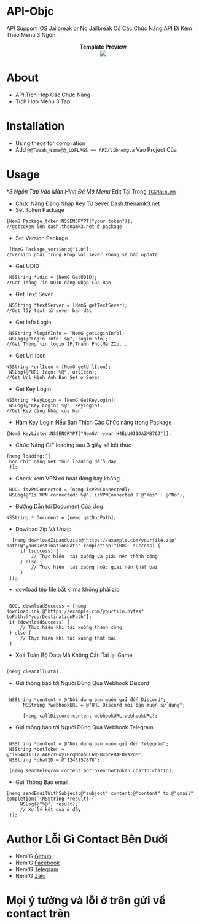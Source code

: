 # API-Objc
API Support IOS Jailbreak or No Jailbreak 
Có Các Chức Năng API Đi Kèm Theo Menu 3 Ngón
<div style="text-align: center;">
<b>Template Preview</b><br>

<img src="https://raw.githubusercontent.com/Nem-G/API-Objc/main/IMG_6050.PNG">
</div>

# About
- API Tích Hợp Các Chức Năng
- Tích Hợp Menu 3 Tap
# Installation
- Using theos for compilation
- Add ```@@Tweak_Name@@_LDFLAGS += API/libnemg.a``` Vào Project Của 

# Usage
**3 Ngón Tap Vào Màn Hình Để Mở Menu*
Edit Tại Trong [`IGGMain.mm`](IGGMain.mm)

- Chức Năng Đăng Nhập Key Từ Sever Dash.thenamk3.net
- Set Token Package
```obj-c
[NemG Package_token:NSSENCRYPT("your token")];
//gettoken lên dash.thenamk3.net ở package 
```
- Set Version Package
```obj-c
 [NemG Package_version:@"1.0"];
//version phải trùng khớp với sever không sẽ báo update
```
- Get UDID
```obj-c
 NSString *udid = [NemG GetUDID];
//Get Thông Tin UDID đăng Nhập Của Bạn
```
- Get Text Sever
```obj-c
 NSString *textServer = [NemG getTextSever];
//Get lấy text từ sever bạn đặt 
```
- Get Info Login
```obj-c
 NSString *loginInfo = [NemG getLoginInfo];
 NSLog(@"Login Info: %@", loginInfo);
//Get Thông tin login IP,Thành Phố,Mã ZIp...
```
- Get Url Icon
```obj-c
NSString *urlIcon = [NemG getUrlIcon];
 NSLog(@"URL Icon: %@", urlIcon);
//Get Url Hình Ảnh Bạn Set ở Sever
```
- Get Key Login
```obj-c
NSString *keyLogin = [NemG GetKeyLogin];
 NSLog(@"Key Login: %@", keyLogin);
//Get Key đăng Nhập của bạn
```
 
- Hàm Key Login Nếu Bạn Thích Các Chức năng trong Package
```obj-c
{NemG KeyListen:NSSENCRYPT("NemGVn-year-H4ELU0I1OAZMB76J")];
```


- Chức Năng GIF loading sau 3 giây sẽ kết thúc
```obj-c
[nemg loading:^{
 bọc chức năng kết thúc loading để ở đây
 }];
```


- Check xem VPN có hoạt động hay không
```obj-c
 BOOL isVPNConnected = [nemg isVPNConnected];
 NSLog(@"Is VPN connected: %@", isVPNConnected ? @"Yes" : @"No");

```


- Đường Dẫn tới Document Của Ứng 
```obj-c
NSString * Document = [nemg getDocPath];

```

- Dowload Zip Và Unzip
```obj-c
  [nemg downloadZipandUzip:@"https://example.com/yourfile.zip" path:@"yourDestinationPath" completion:^(BOOL success) {
     if (success) {
         // Thực hiện  tải xuống và giải nén thành công
     } else {
         // Thực hiện  tải xuống hoặc giải nén thất bại
     }
 }];
```
- dowload tệp file bất kì mà không phải zip
```obj-c
       
 BOOL downloadSuccess = [nemg downloadLink:@"https://example.com/yourfile.bytes" toPath:@"yourDestinationPath"];
 if (downloadSuccess) {
     // Thực hiện khi tải xuống thành công
 } else {
     // Thực hiện khi tải xuống thất bại
 }
```
- Xoá Toàn Bộ Data Mà Không Cần Tải lại Game
```obj-c
       
[nemg cleanAllData];
```
- Gửi thông báo tới Người Dùng Qua Webhook Discord
```obj-c
       
 NSString *content = @"Nội dung bạn muốn gửi đến Discord";
      NSString *webhookURL = @"URL Discord mới bạn muốn sử dụng";
 
      [nemg callDiscord:content webhookURL:webhookURL];
```
- Gửi thông báo tới Người Dùng Qua Webhook Telegram
```obj-c
       
 NSString *content = @"Nội dung bạn muốn gửi đến Telegram";
 NSString *botToken = @"1964411112:AAGZr6oy1HcqMnnh6L6WF8xbceBAF0Ws2oM";
 NSString *chatID = @"1245157878";
 
 [nemg sendTelegram:content botToken:botToken chatID:chatID];
```
- Gửi Thông Báo email
```obj-c
[nemg sendEmailWithSubject:@"subject" content:@"content" to:@"gmail" completion:^(NSString *result) {
     NSLog(@"%@", result);
     // Xử lý kết quả ở đây
 }];
```

# Author Lỗi Gì Contact Bên Dưới
- Nem'G [Github](https://github.com/Nem-G)
- Nem'G [Facebook](https://fb.com/user.nemg)
- Nem'G [Telegram](https://t.me/thenamk3)
- Nem'G [Zalo](https://zalo.me/thenamk3)
# Mọi ý tưởng và lỗi ở trên gửi về contact trên

